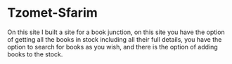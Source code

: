 # Tzomet-Sfarim

On this site I built a site for a book junction,
on this site you have the option of getting all the books in stock including all their full details,
you have the option to search for books as you wish, and there is the option of adding books to the stock.

